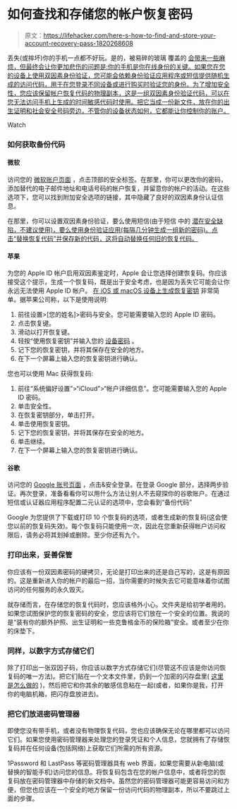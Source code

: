 # 如何查找和存储您的帐户恢复密码

> 原文：<https://lifehacker.com/here-s-how-to-find-and-store-your-account-recovery-pass-1820268608>

丢失(或摔坏)你的手机一点都不好玩。是的，被易碎的玻璃 覆盖的 [会带来一些麻烦，但最终会让你更加悲伤的问题是:你的手机是你在线身份的关键。如果您在您的设备上使用双因素身份验证，您可能会依赖身份验证应用程序或短信提供随机生成的访问代码，用于在您登录不同设备或进行购买时验证您的身份。为了增加安全性，您应该保留帐户恢复代码的物理副本，这是一组双因素身份验证代码，可以在您无法访问手机上生成的时间敏感代码时使用。把它当成一份新文件，放在你的出生证明和社会安全号码旁边，不管你的设备状态如何，它都能让你控制你的账户。](https://lifehacker.com/the-best-iphone-x-cases-to-protect-apples-most-breakab-1820185119)

Watch

### **如何获取备份代码**

#### **微软**

访问您的 [微软账户页面](https://account.microsoft.com/) ，点击顶部的安全标签。在那里，你可以更改你的密码，添加替代的电子邮件地址和电话号码的帐户恢复，并留意你的帐户的活动。在这些选项下，您可以找到附加安全选项的链接，其中隐藏了良好的双因素身份认证信息。

在那里，你可以设置双因素身份验证，要么使用短信(由于短信 中的 [潜在安全缺陷，不建议使用)，要么使用身份验证应用(每隔几分钟生成一组新的密码)。点击“替换恢复代码”并保存新的代码，这将自动替换任何旧的恢复代码。](https://lifehacker.com/if-you-text-from-your-pc-dont-use-sms-for-two-factor-a-1654474481)

#### **苹果**

为您的 Apple ID 帐户启用双因素鉴定时，Apple 会让您选择创建恢复码。你应该接受这个提示，生成一个恢复码，既是出于安全考虑，也是因为丢失它可能会让你永远无法使用 Apple ID 帐户。 [在 iOS 或 macOS 设备上生成恢复密钥](https://support.apple.com/en-us/HT208072) 非常简单。据苹果公司称，以下是使用说明:

1.  前往设置>[您的姓名]>密码与安全。您可能需要输入您的 Apple ID 密码。
2.  点击恢复键。
3.  滑动以打开恢复键。
4.  轻按“使用恢复密钥”并输入您的 [设备密码](https://support.apple.com/kb/HT204060) 。
5.  记下您的恢复密钥，并将其保存在安全的地方。
6.  在下一个屏幕上输入您的恢复密钥进行确认。

您也可以使用 Mac 获得恢复码:

1.  前往“系统偏好设置”>“iCloud”>“帐户详细信息”。您可能需要输入您的 Apple ID 密码。
2.  单击安全性。
3.  在恢复密钥部分，单击打开。
4.  单击使用恢复密钥。
5.  记下您的恢复密钥，并将其保存在安全的地方。
6.  单击继续。
7.  在下一个屏幕上输入您的恢复密钥进行确认。

#### 谷歌

访问您的 [Google 账号页面](http://accounts.google.com) ，点击&安全登录。在登录 Google 部分，选择两步验证。再次登录，准备看看你可以用什么方法让别人不去窥探你的谷歌账户。在通过短信或认证器应用程序配置二元认证的选项中，您会看到“备份代码”

Google 为您提供了下载或打印 10 个恢复码的选项，或者生成新的恢复码(这会使您以前的恢复码失效)。每个恢复码只能使用一次，因此在您重新获得帐户访问权限后，请务必将其划掉或删除。至少你还有九个。

### **打印出来，妥善保管**

你应该有一份双因素密码的硬拷贝，无论是打印出来的还是自己写的，这是有原因的。这是重新进入你的帐户的最后一招，当你需要的时候失去它可能意味着你试图访问的任何服务的永久毁灭。

就存储而言，在存储您的恢复代码时，您应该格外小心。文件夹是给初学者用的。如果您试图保护您的恢复密码的安全，您应该将它们放在一个安全的位置。我说的是“装有你的额外护照、出生证明和一些克鲁格金币的保险箱”安全。或者至少在你的床垫下。

### **同样，以数字方式存储它们**

除了打印出一张双因子码，你应该以数字方式存储它们(尽管这不应该是你访问恢复码的唯一方法)。把它们贴在一个文本文件里，扔到一个加密的闪存盘里( [这里是怎么做的](https://lifehacker.com/encrypt-your-flash-drive-to-ensure-your-peace-of-mind-1820010000) )，然后把它和你其余的敏感信息粘在一起(或者，如果你是我，打开你的电脑机箱，把闪存盘放进去)。

### **把它们放进密码管理器**

即使您没有带手机，或者没有物理恢复代码，您也应该确保无论在哪里都可以访问它们。如果您使用密码管理器来处理您的登录凭证和个人信息，您就拥有了存储恢复码并在任何设备(包括网络)上获取它们所需的所有资源。

1Password 和 LastPass 等密码管理器具有 web 界面，如果您需要从新电脑(或替换的智能手机)访问您的信息。将恢复码包含在您的帐户信息中，或者将您的恢复码放在密码管理器中存储的新文档中。虽然您的密码管理器可能更容易访问和方便，但您也应该在一个安全的地方保留一份访问代码的物理副本，所以不要跳过上面的步骤。